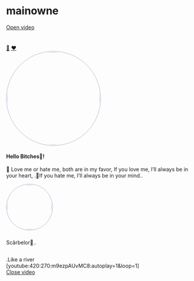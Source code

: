 # mainowne <!DOCTYPE html>
<html>
<head>
<link rel="stylesheet" href="style.css">
</head>
<body>
<div id="page-princ"> 
 <a class="open-video" href="#page-video">Open video</a> 
 
 
 
 
 
 
 
 
 
 
 
 
 
 
 
 
 <div class="central"> 
 
 
 
 
 
 
 
 
 
 
 
 
 
 
 
 
 <h1> <span style="color:#fff"></span> </h1> 
 
 
 
 
 
 
 
 
 
 
 
 
 
 
 
 
 <div class="-nav"> 
 <a href="http:xat.me/i=#">👻</a> 
 <a href="http:xat.me/i=1541615630">♥️ </a> 
 </div> 
 
 
 
 
 
 
 
 
 
 
 
 
 
 
 
 
 <div class="-conteudo"> 
 
 
 
 
 
 
 
 
 
 
 
 
 
 
 
 
 <div class="img-princ"> 
 <img src="https://img.xatblog.net/image/N0f6oft.gif=" width="250" style="border-radius:300px;border:1px;border-style:solid;border-color:#A2B5CD;padding:2px;background:url()" /></div> 
 
 
 
 
 
 
 
 
 
 
 
 
 
 
 
 
 <div class="box-a"> 
 
 
 
 
 
 
 
 
 
 
 
 
 
 
 
 <p> </p> 
 
 
 
 
 
 
 
 
 
 
 
 
 
 
 
 <p> </p> 
 
 
 
 
 
 
 
 
 
 
 
 
 
 
 
 <p> </p> 
 
 
 
 
 
 
 
 
 
 
 
 
 
 
 
 
 <h4>Hello Bitches👻!</h4> 
 
 
 
 
 
 
 
 
 
 
 
 
 
 
 
 
 <p> 
👻 Love me or hate me, both are in my favor, If you love me, I’ll always be in your heart,
.👻If you hate me, I’ll always be in your mind..
 </p> 
 </div> 
 
 
 
 
 
 
 
 
 
 
 
 
 
 
 
 
 <div class="box-b"> 
 
 
 
 
 
 
 
 
 
 
 
 
 
 
 
 
 <div style="font-weight:bold;"> <img src="https://img.xatblog.net/image/1rbYqo.jpg" width="120" style="border-radius:300px;border:1px;border-style:solid;border-color:#A2B5CD;padding:2px;background:url()" /></div> 
 
 
 
 
 
 
 
 
 
 
 
 
 
 
 
 <h5></h5> 
 
 
 
 
 
 
 
 
 
 
 
 
 
 
 
 
 
 <p> 
Scârbelor👻.. 
 </p> 
 </div> 
 </div> 
 
 
 
 
 
 
 
 
 
 
 
 
 
 
 
 
 <div id="-footer"> 
 
 </div> 
 </div> 
 </div> 
 
 
 
 
 
 
 
 
 
 
 
 
 
<div id="page-video"> 
 
 
 
 
 
 
 
 
 
 
 
 
 
 
 
 
 <div class="video"> 
 
 
 
 
 
 
 
 
 
 
 
 
 
 
 
 
 <h2></h2> 
 .Like a river 
 
 
 
 
 
 
 
 
 
 
 
 
 
 
 
 
 <div class="box-v"> 
[youtube:420:270:m9ezpAUvMC8:autoplay=1&loop=1] 
 </div> 
 <a class="close" href="#page-princ">Close video</a> 
 </div> 
 </div>

</body>
</html>

 
